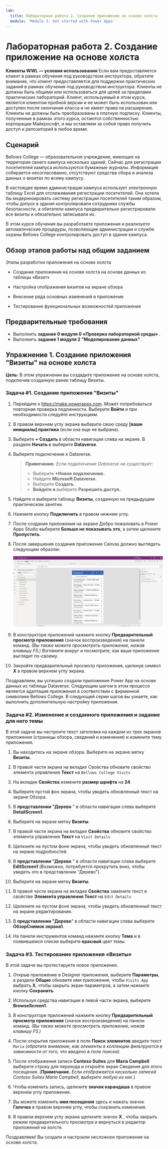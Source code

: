```yaml
---
lab:
  title: Лабораторная работа 2. Создание приложение на основе холста
  module: 'Module 3: Get started with Power Apps'
---
```


# Лабораторная работа 2. Создание приложение на основе холста

**Клиенты WWL — условия использования** Если вам предоставляется клиент в рамках обучения под руководством инструктора, обратите внимание, что клиент предоставляется для поддержки практических заданий в рамках обучения под руководством инструктора. Клиенты не должны быть общими или использоваться для целей за пределами практических лабораторий. Клиент, используемый в этом курсе, является клиентом пробной версии и не может быть использован или доступен после окончания класса и не имеет права на расширение. Клиенты не должны быть преобразованы в платную подписку. Клиенты, полученные в рамках этого курса, остаются собственностью корпорации Майкрософт, и мы оставляем за собой право получить доступ и репозиторий в любое время. 

## Сценарий

Bellows College — образовательное учреждение, имеющее на территории своего кампуса несколько зданий. Сейчас для регистрации посетителей кампуса используются бумажные журналы. Информация собирается несогласованно, отсутствуют средства сбора и анализа данных о визитах по всему кампусу.

В настоящее время администрация кампуса использует электронную таблицу Excel для отслеживания регистрации посетителей. Она хотела бы модернизировать систему регистрации посетителей таким образом, чтобы допуск в здания контролировали сотрудники службы безопасности, а обитатели кампуса предварительно регистрировали все визиты и обязательно записывали их.

В этом курсе обучения вы разработаете приложения и реализуете автоматические процедуры, позволяющие администрации и службе охраны Bellows College контролировать доступ в здания кампуса.


## Обзор этапов работы над общим заданием

Этапы разработки приложения на основе холста

- Создание приложения на основе холста на основе данных из таблицы «Визит»

- Настройка отображения визитов на экране обзора

- Внесение ряда основных изменений в приложение

- Тестирование функциональных возможностей приложения

## Предварительные требования

- Выполнить **задание 0 модуля 0 «Проверка лабораторной среды»** .
- Выполнить **задание 1 модуля 2 "Моделирование данных"** .


## Упражнение 1. Создание приложения "Визиты" на основе холста

**Цель:** В этом упражнении вы создадите приложение на основе холста, подключив созданную ранее таблицу Визиты.


### Задача \#1. Создание приложения "Визиты"

1.  Перейдите к <https://make.powerapps.com>. Может потребоваться повторная проверка подлинности. Выберите **Войти** и при необходимости следуйте инструкциям.

2.  В правом верхнем углу экрана выберите свою среду **[ваши инициалы] практика** (если она еще не выбрана).

3.  Выберите **+ Создать** в области навигации слева на экране. В разделе **Начать с** выберите **Dataverse**.

4.  Выберите подключение к Dataverse.

    > **Примечание.** *Если подключение Dataverse не существует:*
    > - Выберите **+Новое подключение.**
    > - Найдите **Microsoft Dataverse**.
    > - Выберите **Создать**.
    > - **Войдите и** выберите **Разрешить доступ.**

5.  Найдите и выберите таблицу **Визиты**, созданную на предыдущем практическом занятии.

6.  Нажмите кнопку **Подключить** в правом нижнем углу.

7.  После создания приложения на экране Добро пожаловать в Power Apps Studio выберите **Больше не показывать это**, а затем щелкните **Пропустить**.

8.  После завершения создания приложение Canvas должно выглядеть следующим образом:

    ![Приложение на основе холста, созданное на основе данных таблицы «Визит».](media/2-canvas-app-from-data.png)

9.  В конструкторе приложений нажмите кнопку **Предварительный просмотр приложения** (значок воспроизведения) на панели команд. *(Вы также можете просмотреть приложение, нажав клавишу F5.)* Взгляните вокруг и посмотрите, как ваше приложение выглядит по-своему.

10. Закройте предварительный просмотр приложения, щелкнув символ **X** в правом верхнем углу экрана.

Поздравляем, вы успешно создали приложение Power App на основе данных из таблицы Dataverse. Следующим шагом в этом процессе является адаптация приложения в соответствии с фирменной символике Bellows College. В следующей серии шагов вы узнаете, как выполнить дополнительную настройку приложения.


### Задача \#2. Изменение и созданного приложения и задание для него темы

В этой задаче вы настроите текст заголовка на каждом из трех экранов приложения (страницы обзора, сведений и изменения) и измените тему приложения. 

1.  Вы находитесь на экране обзора. Выберите на экране метку **Визиты**.

1.  В правой части экрана на вкладке Свойства обновите свойство элемента управления **Текст** на `Bellows College Visits`

1.  На вкладке **Свойства** измените **размер шрифта** на **24**. 

1.  Выберите пустой фон экрана, чтобы увидеть обновленный текст на экране Обзора. 

1.  В **представлении "Дерево** " в области навигации слева выберите **DetailScreen1**. 

1.  Выберите на экране метку **Визиты**.

1.  В правой части экрана на вкладке **Свойства** обновите свойство элемента управления **Текст** на `Visit Details`

1.  Щелкните на пустом фоне экрана, чтобы увидеть обновленный текст на экране подробностей.

1.  В **представлении "Дерево** " в области навигации слева выберите **EditScreen1** (Возможно, потребуется прокрутить вниз, чтобы увидеть это в представлении "Дерево").

1.  Выберите на экране метку **Визиты**.

1.  В правой части экрана на вкладке **Свойства** замените текст в свойстве **Элемента управления Текст** на `Edit Details`

1.  Щелкните на пустом фоне экрана, чтобы увидеть обновленный текст на экране редактирования.

1.  В **представлении "Дерево**" в области навигации слева выберите **ОбзорСнимок экрана1**.

1.  На панели инструментов команд нажмите кнопку **Тема** и в появившемся списке выберите **красный** цвет темы.


### Задача \#3. Тестирование приложения «Визиты»

В этой задаче вы протестируете новое приложение.

1.  Открыв приложение в Designer приложения, выберите **Параметры**, в разделе **Общие** обновите имя приложения, чтобы `Visits App` выбрать **X**, чтобы закрыть экран параметров, а затем нажмите кнопку **Сохранить**.

2.  Используя средства навигации в левой части экрана, выберите **BrowseScreen1**.

3.  В конструкторе приложений нажмите кнопку **Предварительный просмотр приложения** (значок воспроизведения) на панели команд. *(Вы также можете просмотреть приложение, нажав клавишу F5.)*

4.  После открытия приложения в поле **Поиск элементов** введите текст `Maria`
     *(обратите внимание, как элементы в коллекции фильтруются в зависимости от того, что введено в поле поиска).*

5.  После отображения записи **Contoso Suites** для **Maria Campbell** выберите строку для перехода и откройте экран Сведения для этого посещения. (**Примечание**. *Если отображается несколько записей Contoso Suites Maria Campbell, выберите любую из них.*)

6.  Чтобы изменить запись, щелкните **значок карандаша** в правом верхнем углу приложения.

7.  Вы можете изменить **имя посещения** здесь и нажать значок **Галочка** в правом верхнем углу, чтобы сохранить изменения.

8.  В правом верхнем углу экрана щелкните значок **X** , чтобы закрыть режим предварительного просмотра и вернуться в редактор приложений на холсте.

Поздравляем! Вы создали и настроили несложное приложение на основе холста.

